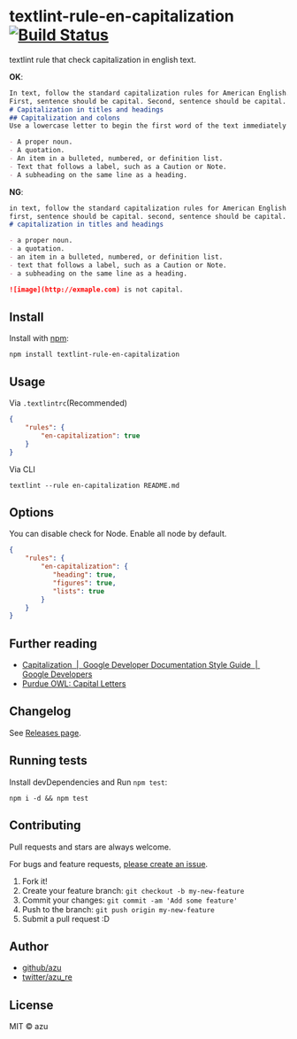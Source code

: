 # textlint-rule-en-capitalization [![Build Status](https://travis-ci.org/textlint-rule/textlint-rule-en-capitalization.svg?branch=master)](https://travis-ci.org/textlint-rule/textlint-rule-en-capitalization)


textlint rule that check capitalization in english text.

**OK**:

```markdown
In text, follow the standard capitalization rules for American English. Additionally:
First, sentence should be capital. Second, sentence should be capital.
# Capitalization in titles and headings
## Capitalization and colons
Use a lowercase letter to begin the first word of the text immediately following a colon, unless the text is one of the following:

- A proper noun.
- A quotation.
- An item in a bulleted, numbered, or definition list.
- Text that follows a label, such as a Caution or Note.
- A subheading on the same line as a heading.

```

**NG**:

```markdown
in text, follow the standard capitalization rules for American English
first, sentence should be capital. second, sentence should be capital.
# capitalization in titles and headings

- a proper noun.
- a quotation.
- an item in a bulleted, numbered, or definition list.
- text that follows a label, such as a Caution or Note.
- a subheading on the same line as a heading.

![image](http://exmaple.com) is not capital.
```


## Install

Install with [npm](https://www.npmjs.com/):

    npm install textlint-rule-en-capitalization

## Usage

Via `.textlintrc`(Recommended)

```json
{
    "rules": {
        "en-capitalization": true
    }
}
```

Via CLI

```
textlint --rule en-capitalization README.md
```


## Options

You can disable check for Node.
Enable all node by default.

```json
{
    "rules": {
        "en-capitalization": {
           "heading": true,
           "figures": true,
           "lists": true
        }
    }
}
```

## Further reading

- [Capitalization  |  Google Developer Documentation Style Guide  |  Google Developers](https://developers.google.com/style/capitalization "Capitalization  |  Google Developer Documentation Style Guide  |  Google Developers")
- [Purdue OWL: Capital Letters](https://owl.english.purdue.edu/owl/resource/592/01/ "Purdue OWL: Capital Letters")

## Changelog

See [Releases page](https://github.com/textlint-rule/textlint-rule-en-capitalization/releases).

## Running tests

Install devDependencies and Run `npm test`:

    npm i -d && npm test

## Contributing

Pull requests and stars are always welcome.

For bugs and feature requests, [please create an issue](https://github.com/textlint-rule/textlint-rule-en-capitalization/issues).

1. Fork it!
2. Create your feature branch: `git checkout -b my-new-feature`
3. Commit your changes: `git commit -am 'Add some feature'`
4. Push to the branch: `git push origin my-new-feature`
5. Submit a pull request :D

## Author

- [github/azu](https://github.com/azu)
- [twitter/azu_re](https://twitter.com/azu_re)

## License

MIT © azu
